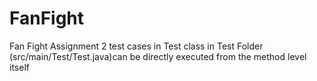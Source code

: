 # FanFight
Fan Fight Assignment
2 test cases in Test class in Test Folder (src/main/Test/Test.java)can be directly executed from the method level itself 
